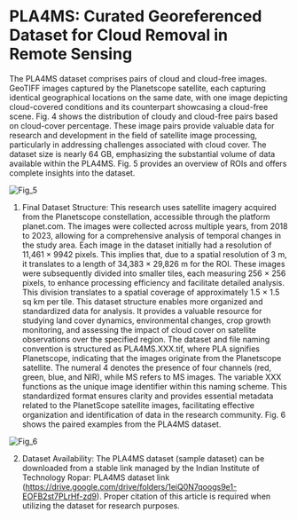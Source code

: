 # PLA4MS: Curated Georeferenced Dataset for Cloud Removal in Remote Sensing

The PLA4MS dataset comprises pairs of cloud and cloud-free images. GeoTIFF images captured by the Planetscope satellite, each capturing identical geographical locations on the same date, with one image depicting cloud-covered conditions and its counterpart showcasing a cloud-free scene. Fig. 4 shows the distribution of cloudy and cloud-free pairs based on cloud-cover percentage. These image pairs provide valuable data for research and development in the field of satellite image processing, particularly in addressing challenges associated with cloud cover. The dataset size is nearly 64 GB, emphasizing the substantial volume of data available within the PLA4MS. Fig. 5 provides an overview of ROIs and offers complete insights into the dataset. 



![Fig_5](https://github.com/user-attachments/assets/29f27ace-5f35-49e1-b778-e80c2352fac6)


1) Final Dataset Structure: This research uses satellite imagery acquired from the Planetscope constellation, accessible through the platform planet.com. The images were collected across multiple years, from 2018 to 2023, allowing for a comprehensive analysis of temporal changes in the study area. Each image in the dataset initially had a resolution of 11,461 × 9942 pixels. This implies that, due to a spatial resolution of 3 m, it translates to a length of 34,383 × 29,826 m for the ROI. These images were subsequently divided into smaller tiles, each measuring 256 × 256 pixels, to enhance processing efficiency and facilitate detailed analysis. This division translates to a spatial coverage of approximately 1.5 × 1.5 sq km per tile. This dataset structure enables more organized and standardized data for analysis. It provides a valuable resource for studying land cover dynamics, environmental changes, crop growth monitoring, and assessing the impact of cloud cover on satellite observations over the specified region. The dataset and file naming convention is structured as PLA4MS.XXX.tif, where PLA signifies Planetscope, indicating that the images originate from the Planetscope satellite. The numeral 4 denotes the presence of four channels (red, green, blue, and NIR), while MS refers to MS images. The variable XXX functions as the unique image identifier within this naming scheme. This standardized format ensures clarity and provides essential metadata related to the PlanetScope satellite images, facilitating effective organization and identification of data in the research community. Fig. 6 shows the paired examples from the PLA4MS dataset.


![Fig_6](https://github.com/user-attachments/assets/b423d254-9a1e-46cf-ad51-a1b44af27f86)


2) Dataset Availability: The PLA4MS dataset (sample dataset) can be downloaded from a stable link managed by the Indian Institute of Technology Ropar: PLA4MS dataset link (https://drive.google.com/drive/folders/1eiQ0N7qoogs9e1-EOFB2st7PLrHf-zd9). Proper citation of this article is required when utilizing the dataset for research purposes.
